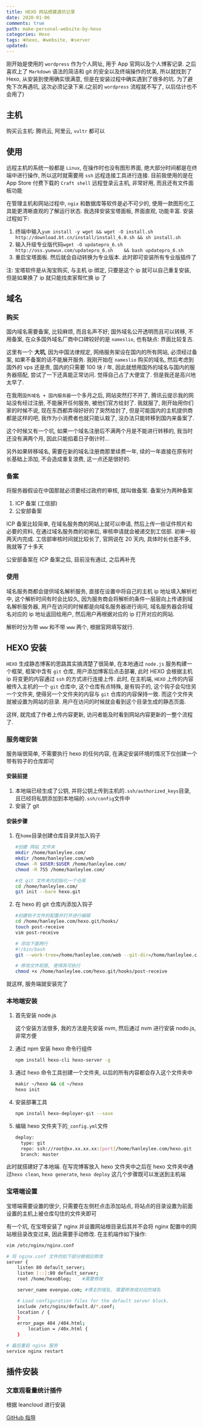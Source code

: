 ```yaml
---
title: HEXO 网站搭建遇坑记录
date: 2020-01-06
comments: true
path: make-personal-website-by-hexo
categories: Hexo
tags: ⦿hexo, ⦿website, ⦿server
updated:
---
```


刚开始是使用的 `wordpress` 作为个人网址, 用于 App 官网以及个人博客记录. 之后喜欢上了 `Markdown` 语法的简洁和 git 的安全以及终端操作的优美, 所以就找到了 Hexo, 从安装到使用确实很满意, 但是在安装过程中确实遇到了很多的坑. 为了避免下次再遇坑, 这次必须记录下来.(之前的 `wordpress` 流程就不写了, 以后估计也不会用了)

<!-- more -->

## 主机

购买云主机: 腾讯云, 阿里云, `vultr` 都可以

## 使用

远程主机的系统一般都是 `Linux`, 在操作时也没有图形界面, 绝大部分时间都是在终端中进行操作, 所以这时就需要用 `ssh` 远程连接工具进行连接.  目前我使用的是在 App Store 付费下载的 `Craft shell` 远程登录云主机, 非常好用, 而且还有文件面板功能

在管理主机和网站过程中, `ngix` 和数据库等软件是必不可少的, 使用一款图形化工具能更清晰直观的了解运行状态. 我选择安装宝塔面板, 界面直观, 功能丰富.  安装过程如下:

1. 终端中输入`yum install -y wget && wget -O install.sh http://download.bt.cn/install/install_6.0.sh && sh install.sh`
2. 输入升级专业版代码`wget -O updatepro_6.sh    http://oss.yuewux.com/updatepro_6.sh    && bash updatepro_6.sh`
3. 重启宝塔面板. 然后就会自动转换为专业版本. 此时即可安装所有专业版插件了

注: 宝塔软件是从淘宝购买, 与主机 ip 绑定, 只要是这个 ip 就可以自己重复安装, 但是如果换了 ip 就只能找卖家帮忙换 ip 了

## 域名

### 购买

国内域名需要备案, 比较麻烦, 而且名声不好; 国外域名公开透明而且可以转移, 不用备案, 在众多国外域名厂商中口碑较好的是 `nameslio`, 也有缺点: 界面比较复古.

这里有一个 **大坑**, 因为中国法律规定, 网络服务架设在国内的所有网站, 必须经过备案, 如果不备案的话不能展开服务. 我刚开始在 `nameslio` 购买的域名, 然后考虑到国外的 vps 还是贵, 国内的只需要 100 块 / 年, 因此就想用国外的域名与国内的服务器搭配, 尝试了一下还真能正常访问. 觉得自己占了大便宜了.  但是我还是高兴地太早了.

在我用`国外域名 + 国内服务器`一个多月之后, 网站突然打不开了, 腾讯云提示我的网站没有经过注册, 不能展开任何服务, 被他们官方给封了. 我就服了, 刚开始用你们家的时候不说, 现在东西都弄得好好的了突然给封了, 但是可能国内的主机提供商都是这样的吧, 我作为小消费者也就只能认栽了, 没办法只能转移到国内来备案了.

这个时候又有一个坑, 如果一个域名注册后不满两个月是不能进行转移的, 我当时还没有满两个月, 因此只能掐着日子倒计时...

另外如果转移域名, 需要在新的域名注册商那里续费一年, 续的一年直接在原有时长基础上添加, 不会造成重复浪费, 这一点还是很好的.

### 备案

将服务器假设在中国那就必须要经过政府的审核, 就叫做备案. 备案分为两种备案

1. ICP 备案 (工信部)
2. 公安部备案

ICP 备案比较简单, 在域名服务商的网站上就可以申请, 然后上传一些证件照片和必要的资料, 在通过域名服务商的初审后, 审核申请就会被递交到工信部.  初审一般两天内完成. 工信部审核时间就比较长了, 官网说在 20 天内, 具体时长也差不多, 我就等了十多天

公安部备案在 ICP 备案之后, 目前没有通过, 之后再补充

### 使用

域名服务商都会提供域名解析服务, 直接在设置中将自己的主机 ip 地址填入解析栏中, 这个解析时间有时会比较久, 因为服务商会将解析的条件一层层向上传递到域名解析服务器, 用户在访问的时候都是向域名服务器进行询问, 域名服务器会将域名对应的 ip 地址返回给用户, 然后用户再根据对应的 ip 打开对应的网站.

解析时分为带 `www` 和不带 `www` 两个, 根据官网填写就行.

## HEXO 安装

`HEXO` 生成静态博客的思路其实搞清楚了很简单, 在本地通过 `node.js` 服务构建一个框架, 框架中含有 `git` 仓库, 用户添加博客后点击部署, 此时 HEXO 会根据主机 ip 将变更的内容通过 `ssh` 的方式进行连接上传. 此时, 在主机端, `HEXO` 上传的内容被传入主机的一个 `git` 仓库中, 这个仓库有点特殊, 是有钩子的, 这个钩子会勾住另一个文件夹, 使得另一个文件夹的内容与 `git` 仓库的内容保持一致. 而这个文件夹就被设置为网站的目录.  用户在访问的时候就会看到这个目录生成的静态页面.

这样, 就完成了作者上传内容更新, 访问者能及时看到网站内容更新的一整个流程了.

### 服务端安装

服务端很简单, 不需要执行 hexo 的任何内容, 在满足安装环境的情况下仅创建一个带有钩子的仓库即可

#### 安装前提

1. 本地端已经生成了公钥, 并将公钥上传到主机的`.ssh/authorized_keys`目录, 且已经将私钥添加到本地端的`.ssh/config`文件中
2. 安装了 git

#### 安装步骤

1. 在`home`目录创建仓库目录并加入钩子

    ```bash
    #创建 网站 文件夹
    mkdir /home/hanleylee.com/
    mkdir /home/hanleylee.com/web
    chown -R $USER:$USER /home/hanleylee.com/
    chmod -R 755 /home/hanleylee.com/

    #在 git 文件夹内初始化一个仓库
    cd /home/hanleylee.com/
    git init --bare hexo.git
    ```

2. 在 hexo 的 git 仓库内添加入钩子

    ```bash
    #创建钩子文件的配置并打开进行编辑
    cd /home/hanleylee.com/hexo.git/hooks/
    touch post-receive
    vim post-receive

    # 添加下面两行
    #!/bin/bash
    git --work-tree=/home/hanleylee.com/web --git-dir=/home/hanleylee.com/hexo.git checkout -f

    # 修改文件权限, 使得其可执行
    chmod +x /home/hanleylee.com/hexo.git/hooks/post-receive
    ```

就这样, 服务端就安装完了

### 本地端安装

1. 首先安装 node.js

    这个安装方法很多, 我的方法是先安装 nvm, 然后通过 nvm 进行安装 nodo.js, 非常方便

2. 通过 npm 安装 hexo 命令行组件

    ```bash
    npm install hexo-cli hexo-server -g
    ```

3. 通过 hexo 命令工具创建一个文件夹, 以后的所有内容都会存入这个文件夹中

    ```bash
    makir ~/hexo && cd ~/hexo
    hexo init
    ```

4. 安装部署工具

    ```bash
    npm install hexo-deployer-git --save
    ```

5. 编辑 hexo 文件夹下的`_config.yml`文件

    ```bash
    deploy:
      type: git
      repo: ssh://root@xx.xx.xx.xx:[port]/home/hanleylee.com/hexo.git  //xx.xx.xx.xx 为服务器地址, port 为服务器端口
      branch: master
    ```

此时就搭建好了本地端. 在写完博客放入 hexo 文件夹中之后在 hexo 文件夹中通过`hexo clean`, `hexo generate`, `hexo deploy` 这几个步骤既可以发送到主机端

### 宝塔端设置

宝塔端需要设置的很少, 只需要在左侧栏点击添加站点, 将站点的目录设置为前面设置的主机上被仓库勾住的文件夹即可

有一个坑, 在宝塔安装了 nginx 并设置网站根目录后其并不会将 nginx 配置中的网站根目录改变过来, 因此需要手动修改. 在主机端作如下操作:

```bash
vim /etc/nginx/nginx.conf

# 将 nginx.conf 文件的如下部分做相应修改
server {
    listen 80 default_server;
    listen [::]:80 default_server;
    root /home/hexoBlog;    #需要修改

    server_name evenyao.com; #博主的域名, 需要修改成对应的域名

    # Load configuration files for the default server block.
    include /etc/nginx/default.d/*.conf;
    location / {
    }
    error_page 404 /404.html;
        location = /40x.html {
    }

# 最后重启 nginx 服务
service nginx restart
```

## 插件安装

### 文章观看量统计插件

根据 leancloud 进行安装

[GitHub 指导](https://github.com/theme-next/hexo-theme-next/blob/master/docs/zh-CN/LEANCLOUD-COUNTER-SECURITY.md)
